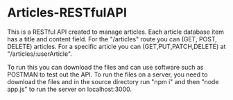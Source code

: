 # Articles-RESTfulAPI

This is a RESTful API created to manage articles. Each article database item has a title and content field. For the "/articles" route you can (GET, POST, DELETE) articles. For a specific article you can (GET,PUT,PATCH,DELETE) at "/articles/:userArticle".

To run this you can download the files and can use software such as POSTMAN to test out the API. To run the files on a server, you need to download the files and in the source directory run "npm i" and then "node app.js" to run the server on localhost:3000.

